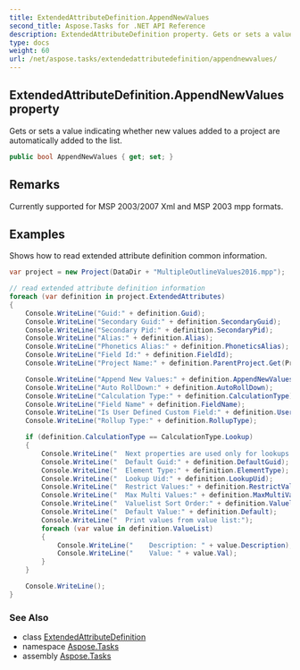 ```yaml
---
title: ExtendedAttributeDefinition.AppendNewValues
second_title: Aspose.Tasks for .NET API Reference
description: ExtendedAttributeDefinition property. Gets or sets a value indicating whether new values added to a project are automatically added to the list
type: docs
weight: 60
url: /net/aspose.tasks/extendedattributedefinition/appendnewvalues/
---
```

## ExtendedAttributeDefinition.AppendNewValues property

Gets or sets a value indicating whether new values added to a project are automatically added to the list.

```csharp
public bool AppendNewValues { get; set; }
```

## Remarks

Currently supported for MSP 2003/2007 Xml and MSP 2003 mpp formats.

## Examples

Shows how to read extended attribute definition common information.

```csharp
var project = new Project(DataDir + "MultipleOutlineValues2016.mpp");

// read extended attribute definition information
foreach (var definition in project.ExtendedAttributes)
{
    Console.WriteLine("Guid:" + definition.Guid);
    Console.WriteLine("Secondary Guid:" + definition.SecondaryGuid);
    Console.WriteLine("Secondary Pid:" + definition.SecondaryPid);
    Console.WriteLine("Alias:" + definition.Alias);
    Console.WriteLine("Phonetics Alias:" + definition.PhoneticsAlias);
    Console.WriteLine("Field Id:" + definition.FieldId);
    Console.WriteLine("Project Name:" + definition.ParentProject.Get(Prj.Name));

    Console.WriteLine("Append New Values:" + definition.AppendNewValues);
    Console.WriteLine("Auto RollDown:" + definition.AutoRollDown);
    Console.WriteLine("Calculation Type:" + definition.CalculationType);
    Console.WriteLine("Field Name" + definition.FieldName);
    Console.WriteLine("Is User Defined Custom Field:" + definition.UserDef);
    Console.WriteLine("Rollup Type:" + definition.RollupType);

    if (definition.CalculationType == CalculationType.Lookup)
    {
        Console.WriteLine("  Next properties are used only for lookups:");
        Console.WriteLine("  Default Guid:" + definition.DefaultGuid);
        Console.WriteLine("  Element Type:" + definition.ElementType);
        Console.WriteLine("  Lookup Uid:" + definition.LookupUid);
        Console.WriteLine("  Restrict Values:" + definition.RestrictValues);
        Console.WriteLine("  Max Multi Values:" + definition.MaxMultiValues);
        Console.WriteLine("  Valuelist Sort Order:" + definition.ValuelistSortOrder);
        Console.WriteLine("  Default Value:" + definition.Default);
        Console.WriteLine("  Print values from value list:");
        foreach (var value in definition.ValueList)
        {
            Console.WriteLine("    Description: " + value.Description);
            Console.WriteLine("    Value: " + value.Val);
        }
    }

    Console.WriteLine();
}
```

### See Also

* class [ExtendedAttributeDefinition](../)
* namespace [Aspose.Tasks](../../extendedattributedefinition/)
* assembly [Aspose.Tasks](../../../)


